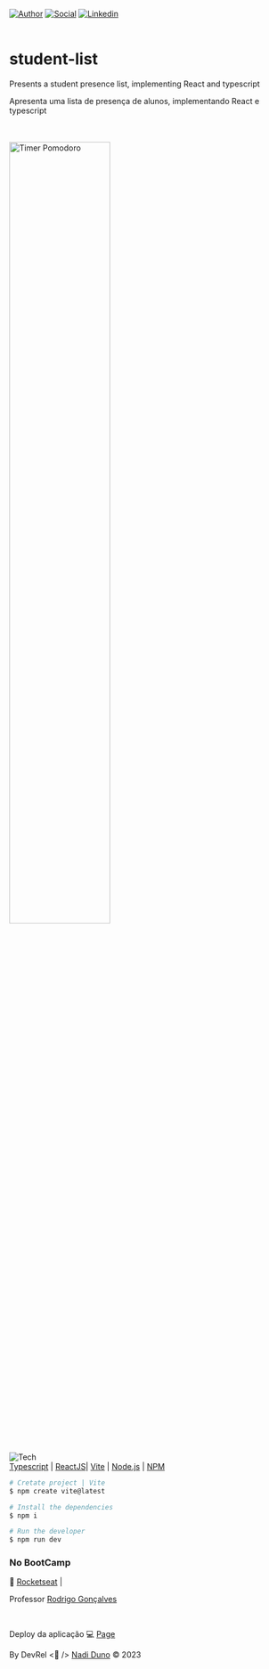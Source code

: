 [![Author](https://img.shields.io/badge/Dev-Nadi%20Duno-blueviolet%20)](https://portfolio-nadi.vercel.app/)
[![Social](https://img.shields.io/twitter/follow/nadiduno?label=%40nadiduno&style=social)](https://twitter.com/nadiduno)
[![Linkedin](https://img.shields.io/badge/in-Nadi%20Duno-blue)](https://www.linkedin.com/in/nadiduno/)
<br />
<br />
# student-list
Presents a student presence list, implementing React and typescript

Apresenta uma lista de presença de alunos, implementando React e typescript

<br />
<br />

<div>
  <img 
    alt="Timer Pomodoro"
    src="[https://github.com/nadiduno/timerpomodoro/blob/main/.github/ImgApp.png](https://github.com/nadiduno/student-list/blob/main/.github/ImgApp.png)" 
    width="60%"
  >
  <br />
</div>

</div>

![Tech](https://img.shields.io/badge/%3C%2F%3E-tech-lightgrey)<br/>
[Typescript](https://www.typescriptlang.org/) | [ReactJS](https://reactjs.org/)| [Vite](https://vitejs.dev/) | [Node.js](https://nodejs.org/en/download/) | [NPM](https://www.npmjs.com/)


```bash
# Cretate project | Vite
$ npm create vite@latest

# Install the dependencies
$ npm i

# Run the developer
$ npm run dev
```

### No BootCamp

🚀 [Rocketseat](https://www.rocketseat.com.br/) | 

Professor [Rodrigo Gonçalves](https://github.com/rodrigorgtic)

<br />

Deploy da aplicação 💻 [Page](https://student-list-three.vercel.app/) 

By DevRel <💜 /> [Nadi Duno](https://www.linkedin.com/in/nadiduno/) © 2023
